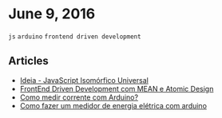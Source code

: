 # June 9, 2016

`js` `arduino` `frontend driven development`

## Articles

- [Ideia - JavaScript Isomórfico Universal](http://nomadev.com.br/ideia-javascript-isomorfico-universal/)
- [FrontEnd Driven Development com MEAN e Atomic Design](http://nomadev.com.br/frontend-driven-development-com-mean-e-atomic-design/)
- [Como medir corrente com Arduino?](http://blog.filipeflop.com/sensores/efeito-hall-acs714-corrente-com-arduino.html)
- [Como fazer um medidor de energia elétrica com arduino](http://blog.filipeflop.com/arduino/medidor-de-energia-eletrica-com-arduino.html)
